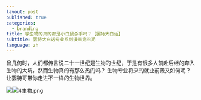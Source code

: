 ```yaml
---
layout: post
published: true
categories:
  - branding
title: 学生物的真的都是小白鼠杀手吗？【罢特大白话】
subtitle: 罢特大白话专业系列漫画第四期
language: zh
---
```

曾几何时，人们都传言说二十一世纪是生物的世纪，于是有很多人前赴后继的奔入生物的大坑，然而生物真的有那么热门吗？
生物专业将来的就业前景又如何呢？让罢特哥带你走进不一样的生物世界。

![]({{site.baseurl}}/image/4%E7%94%9F%E7%89%A9.png)![4生物.png]({{site.baseurl}}/image/4生物.png)
